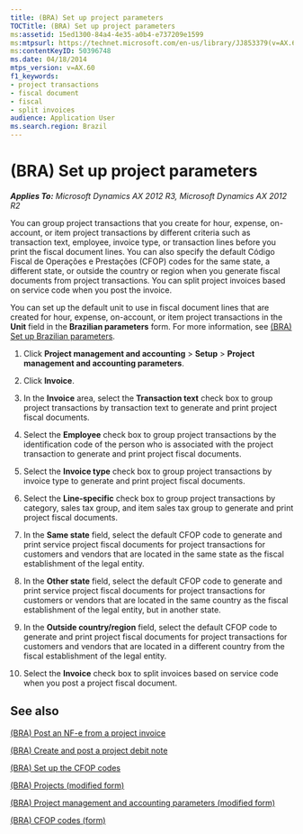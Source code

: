 ```yaml
---
title: (BRA) Set up project parameters
TOCTitle: (BRA) Set up project parameters
ms:assetid: 15ed1300-84a4-4e35-a0b4-e737209e1599
ms:mtpsurl: https://technet.microsoft.com/en-us/library/JJ853379(v=AX.60)
ms:contentKeyID: 50396748
ms.date: 04/18/2014
mtps_version: v=AX.60
f1_keywords:
- project transactions
- fiscal document
- fiscal
- split invoices
audience: Application User
ms.search.region: Brazil
---
```


# (BRA) Set up project parameters 


_**Applies To:** Microsoft Dynamics AX 2012 R3, Microsoft Dynamics AX 2012 R2_

You can group project transactions that you create for hour, expense, on-account, or item project transactions by different criteria such as transaction text, employee, invoice type, or transaction lines before you print the fiscal document lines. You can also specify the default Código Fiscal de Operações e Prestações (CFOP) codes for the same state, a different state, or outside the country or region when you generate fiscal documents from project transactions. You can split project invoices based on service code when you post the invoice.

You can set up the default unit to use in fiscal document lines that are created for hour, expense, on-account, or item project transactions in the **Unit** field in the **Brazilian parameters** form. For more information, see [(BRA) Set up Brazilian parameters](bra-set-up-brazilian-parameters.md).

1.  Click **Project management and accounting** \> **Setup** \> **Project management and accounting parameters**.

2.  Click **Invoice**.

3.  In the **Invoice** area, select the **Transaction text** check box to group project transactions by transaction text to generate and print project fiscal documents.

4.  Select the **Employee** check box to group project transactions by the identification code of the person who is associated with the project transaction to generate and print project fiscal documents.

5.  Select the **Invoice type** check box to group project transactions by invoice type to generate and print project fiscal documents.

6.  Select the **Line-specific** check box to group project transactions by category, sales tax group, and item sales tax group to generate and print project fiscal documents.

7.  In the **Same state** field, select the default CFOP code to generate and print service project fiscal documents for project transactions for customers and vendors that are located in the same state as the fiscal establishment of the legal entity.

8.  In the **Other state** field, select the default CFOP code to generate and print service project fiscal documents for project transactions for customers or vendors that are located in the same country as the fiscal establishment of the legal entity, but in another state.

9.  In the **Outside country/region** field, select the default CFOP code to generate and print project fiscal documents for project transactions for customers and vendors that are located in a different country from the fiscal establishment of the legal entity.

10. Select the **Invoice** check box to split invoices based on service code when you post a project fiscal document.

## See also

[(BRA) Post an NF-e from a project invoice](bra-post-an-nf-e-from-a-project-invoice.md)

[(BRA) Create and post a project debit note](bra-create-and-post-a-project-debit-note.md)

[(BRA) Set up the CFOP codes](bra-set-up-the-cfop-codes.md)

[(BRA) Projects (modified form)](https://technet.microsoft.com/en-us/library/jj923389\(v=ax.60\))

[(BRA) Project management and accounting parameters (modified form)](https://technet.microsoft.com/en-us/library/jj937990\(v=ax.60\))

[(BRA) CFOP codes (form)](https://technet.microsoft.com/en-us/library/jj933522\(v=ax.60\))

  


